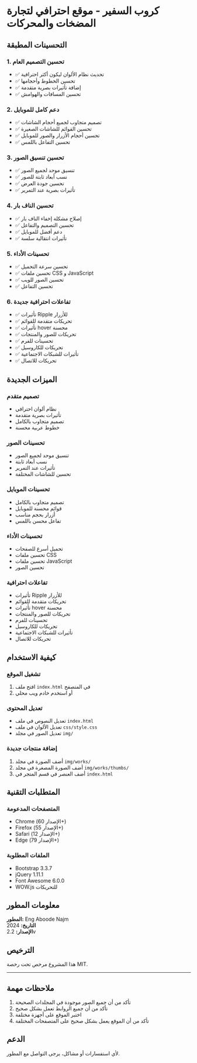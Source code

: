 # كروب السفير - موقع احترافي لتجارة المضخات والمحركات

## التحسينات المطبقة

### 1. تحسين التصميم العام
- ✅ تحديث نظام الألوان ليكون أكثر احترافية
- ✅ تحسين الخطوط وأحجامها
- ✅ إضافة تأثيرات بصرية متقدمة
- ✅ تحسين المسافات والهوامش

### 2. دعم كامل للموبايل
- ✅ تصميم متجاوب لجميع أحجام الشاشات
- ✅ تحسين القوائم للشاشات الصغيرة
- ✅ تحسين أحجام الأزرار والصور للموبايل
- ✅ تحسين التفاعل باللمس

### 3. تحسين تنسيق الصور
- ✅ تنسيق موحد لجميع الصور
- ✅ نسب أبعاد ثابتة للصور
- ✅ تحسين جودة العرض
- ✅ تأثيرات بصرية عند التمرير

### 4. تحسين الناف بار
- ✅ إصلاح مشكلة إخفاء الناف بار
- ✅ تحسين التصميم والتفاعل
- ✅ دعم أفضل للموبايل
- ✅ تأثيرات انتقالية سلسة

### 5. تحسينات الأداء
- ✅ تحسين سرعة التحميل
- ✅ تحسين ملفات CSS و JavaScript
- ✅ تحسين الصور للويب
- ✅ تحسين التفاعل

### 6. تفاعلات احترافية جديدة
- ✅ تأثيرات Ripple للأزرار
- ✅ تحريكات متقدمة للقوائم
- ✅ تأثيرات hover محسنة
- ✅ تحريكات للصور والمنتجات
- ✅ تحسينات للفرم
- ✅ تحريكات للكاروسيل
- ✅ تأثيرات للشبكات الاجتماعية
- ✅ تحريكات للاتصال

## الميزات الجديدة

### تصميم متقدم
- نظام ألوان احترافي
- تأثيرات بصرية متقدمة
- تصميم متجاوب بالكامل
- خطوط عربية محسنة

### تحسينات الصور
- تنسيق موحد لجميع الصور
- نسب أبعاد ثابتة
- تأثيرات عند التمرير
- تحسين للشاشات المختلفة

### تحسينات الموبايل
- تصميم متجاوب بالكامل
- قوائم محسنة للموبايل
- أزرار بحجم مناسب
- تفاعل محسن باللمس

### تحسينات الأداء
- تحميل أسرع للصفحات
- تحسين ملفات CSS
- تحسين ملفات JavaScript
- تحسين الصور

### تفاعلات احترافية
- تأثيرات Ripple للأزرار
- تحريكات متقدمة للقوائم
- تأثيرات hover محسنة
- تحريكات للصور والمنتجات
- تحسينات للفرم
- تحريكات للكاروسيل
- تأثيرات للشبكات الاجتماعية
- تحريكات للاتصال

## كيفية الاستخدام

### تشغيل الموقع
1. افتح ملف `index.html` في المتصفح
2. أو استخدم خادم ويب محلي

### تعديل المحتوى
- تعديل النصوص في ملف `index.html`
- تعديل الألوان في ملف `css/style.css`
- تعديل الصور في مجلد `img/`

### إضافة منتجات جديدة
1. أضف الصورة في مجلد `img/works/`
2. أضف الصورة المصغرة في مجلد `img/works/thumbs/`
3. أضف العنصر في قسم المتجر في `index.html`

## المتطلبات التقنية

### المتصفحات المدعومة
- Chrome (الإصدار 60+)
- Firefox (الإصدار 55+)
- Safari (الإصدار 12+)
- Edge (الإصدار 79+)

### الملفات المطلوبة
- Bootstrap 3.3.7
- jQuery 1.11.1
- Font Awesome 6.0.0
- WOW.js للتحريكات

## معلومات المطور

**المطور:** Eng Aboode Najm  
**التاريخ:** 2024  
**الإصدار:** 2.2v  

## الترخيص

هذا المشروع مرخص تحت رخصة MIT.

---

## ملاحظات مهمة

1. تأكد من أن جميع الصور موجودة في المجلدات الصحيحة
2. تأكد من أن جميع الروابط تعمل بشكل صحيح
3. اختبر الموقع على أجهزة مختلفة
4. تأكد من أن الموقع يعمل بشكل صحيح على المتصفحات المختلفة

## الدعم

لأي استفسارات أو مشاكل، يرجى التواصل مع المطور. 